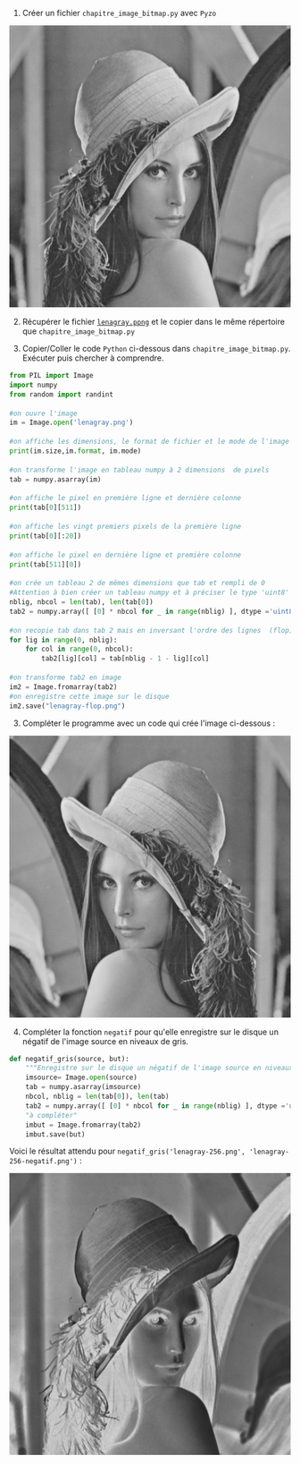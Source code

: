 1. Créer un fichier `chapitre_image_bitmap.py`  avec  `Pyzo`

![Lena](./lenagray.png)

2. Récupérer le fichier [`lenagray.ppng`](./lenagray.png) et le copier dans le même répertoire que `chapitre_image_bitmap.py`

3. Copier/Coller  le code `Python` ci-dessous dans `chapitre_image_bitmap.py`. Exécuter puis chercher à  comprendre.

~~~python
from PIL import Image
import numpy
from random import randint

#on ouvre l'image
im = Image.open('lenagray.png')

#on affiche les dimensions, le format de fichier et le mode de l'image (binaire, niveaux de gris (L), RGB)
print(im.size,im.format, im.mode)

#on transforme l'image en tableau numpy à 2 dimensions  de pixels    
tab = numpy.asarray(im)

#on affiche le pixel en première ligne et dernière colonne
print(tab[0][511])

#on affiche les vingt premiers pixels de la première ligne
print(tab[0][:20])

#on affiche le pixel en dernière ligne et première colonne
print(tab[511][0])

#on crée un tableau 2 de mêmes dimensions que tab et rempli de 0
#Attention à bien créer un tableau numpy et à préciser le type 'uint8' qui correspond à un octer par pixel
nblig, nbcol = len(tab), len(tab[0])
tab2 = numpy.array([ [0] * nbcol for _ in range(nblig) ], dtype ='uint8')

#on recopie tab dans tab 2 mais en inversant l'ordre des lignes  (flop)
for lig in range(0, nblig):
    for col in range(0, nbcol):
        tab2[lig][col] = tab[nblig - 1 - lig][col]
        
#on transforme tab2 en image
im2 = Image.fromarray(tab2)
#on enregistre cette image sur le disque
im2.save("lenagray-flop.png")
~~~

3. Compléter le programme avec un code qui crée l'image ci-dessous :


![Lena-flip](./lenagray-flip.png)

4. Compléter la fonction `negatif` pour qu'elle enregistre sur le disque un négatif de l'image source en niveaux de gris.

~~~python
def negatif_gris(source, but):
    """Enregistre sur le disque un négatif de l'image source en niveaux de gris"""
    imsource= Image.open(source)
    tab = numpy.asarray(imsource)
    nbcol, nblig = len(tab[0]), len(tab)
    tab2 = numpy.array([ [0] * nbcol for _ in range(nblig) ], dtype ='uint8')    
    "à compléter"
    imbut = Image.fromarray(tab2)
    imbut.save(but)
~~~

Voici le résultat attendu pour `negatif_gris('lenagray-256.png', 'lenagray-256-negatif.png')` :


![Lena-negatif](./lenagray-negatif.png)
